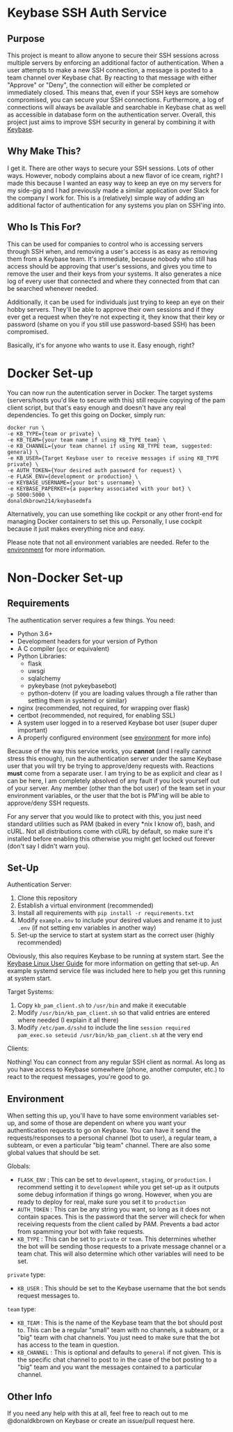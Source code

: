Keybase SSH Auth Service
==

Purpose
--

This project is meant to allow anyone to secure their SSH sessions across multiple servers by enforcing an additional factor of authentication. When a user attempts to make a new SSH connection, a message is posted to a team channel over Keybase chat. By reacting to that message with either "Approve" or "Deny", the connection will either be completed or immediately closed. This means that, even if your SSH keys are somehow compromised, you can secure your SSH connections. Furthermore, a log of connections will always be available and searchable in Keybase chat as well as accessible in database form on the authentication server. Overall, this project just aims to improve SSH security in general by combining it with [Keybase](https://keybase.io).

Why Make This?
--

I get it. There are other ways to secure your SSH sessions. Lots of other ways. However, nobody complains about a new flavor of ice cream, right? I made this because I wanted an easy way to keep an eye on my servers for my side-gig and I had previously made a similar application over Slack for the company I work for. This is a (relatively) simple way of adding an additional factor of authentication for any systems you plan on SSH'ing into.

Who Is This For?
--

This can be used for companies to control who is accessing servers through SSH when, and removing a user's access is as easy as removing them from a Keybase team. It's immediate, because nobody who still has access should be approving that user's sessions, and gives you time to remove the user and their keys from your systems. It also generates a nice log of every user that connected and where they connected from that can be searched whenever needed.

Additionally, it can be used for individuals just trying to keep an eye on their hobby servers. They'll be able to approve their own sessions and if they ever get a request when they're not expecting it, they know that their key or password (shame on you if you still use password-based SSH) has been compromised.

Basically, it's for anyone who wants to use it. Easy enough, right?

Docker Set-up
==

You can now run the autentication server in Docker. The target systems (servers/hosts you'd like to secure with this) still require copying of the pam client script, but that's easy enough and doesn't have any real dependencies. To get this going on Docker, simply run:

```
docker run \
-e KB_TYPE={team or private} \
-e KB_TEAM={your team name if using KB_TYPE team} \
-e KB_CHANNEL={your team channel if using KB_TYPE team, suggested: general} \
-e KB_USER={Target Keybase user to receive messages if using KB_TYPE private} \
-e AUTH_TOKEN={Your desired auth password for request} \
-e FLASK_ENV={development or production} \
-e KEYBASE_USERNAME={your bot's username} \
-e KEYBASE_PAPERKEY={a paperkey associated with your bot} \
-p 5000:5000 \
donaldkbrown214/keybasedmfa
```

Alternatively, you can use something like cockpit or any other front-end for managing Docker containers to set this up. Personally, I use cockpit because it just makes everything nice and easy.

Please note that not all environment variables are needed. Refer to the [environment](#environment) for more information.

Non-Docker Set-up
==

Requirements
--

The authentication server requires a few things. You need:

- Python 3.6+
- Development headers for your version of Python
- A C compiler (`gcc` or equivalent)
- Python Libraries:
  - flask
  - uwsgi
  - sqlalchemy
  - pykeybase (not pykeybasebot)
  - python-dotenv (if you are loading values through a file rather than setting them in systemd or similar)
- nginx (recommended, not required, for wrapping over flask)
- certbot (recommended, not required, for enabling SSL)
- A system user logged in to a reserved Keybase bot user (super duper important)
- A properly configured environment (see [environment](#environment) for more info)

Because of the way this service works, you **cannot** (and I really cannot stress this enough), run the authentication server under the same Keybase user that you will try be trying to approve/deny requests with. Reactions **must** come from a separate user. I am trying to be as explicit and clear as I can be here, I am completely absolved of any fault if you lock yourself out of your server. Any member (other than the bot user) of the team set in your environment variables, or the user that the bot is PM'ing will be able to approve/deny SSH requests.

For any server that you would like to protect with this, you just need standard utilities such as PAM (baked in every *nix I know of), bash, and cURL. Not all distributions come with cURL by default, so make sure it's installed before enabling this otherwise you might get locked out forever (don't say I didn't warn you).

Set-Up
--

Authentication Server:

1. Clone this repository
2. Establish a virtual environment (recommended)
3. Install all requirements with `pip install -r requirements.txt`
4. Modify `example.env` to include your desired values and rename it to just `.env` (if not setting env variables in another way)
5. Set-up the service to start at system start as the correct user (highly recommended)

Obviously, this also requires Keybase to be running at system start. See the [Keybase Linux User Guide](https://keybase.io/docs/linux-user-guide) for more information on getting that set-up. An example systemd service file was included here to help you get this running at system start.

Target Systems:

1. Copy `kb_pam_client.sh` to `/usr/bin` and make it executable
2. Modify `/usr/bin/kb_pam_client.sh` so that valid entries are entered where needed (I explain it all there)
3. Modify `/etc/pam.d/sshd` to include the line `session required pam_exec.so seteuid /usr/bin/kb_pam_client.sh` at the very end

Clients:

Nothing! You can connect from any regular SSH client as normal. As long as you have access to Keybase somewhere (phone, another computer, etc.) to react to the request messages, you're good to go.

Environment
--

When setting this up, you'll have to have some environment variables set-up, and some of those are dependent on where you want your authentication requests to go on Keybase. You can have it send the requests/responses to a personal channel (bot to user), a regular team, a subteam, or even a particular "big team" channel. There are also some global values that should be set.

Globals:

- `FLASK_ENV` : This can be set to `development`, `staging`, or `production`. I recommend setting it to `development` while you get set-up as it outputs some debug information if things go wrong. However, when you are ready to deploy for real, make sure you set it to `production`
- `AUTH_TOKEN` : This can be any string you want, so long as it does not contain spaces. This is the password that the server will check for when receiving requests from the client called by PAM. Prevents a bad actor from spamming your bot with fake requests.
- `KB_TYPE` : This can be set to `private` or `team`. This determines whether the bot will be sending those requests to a private message channel or a team chat. This will also determine which other variables will need to be set.

`private` type:

 - `KB_USER` : This should be set to the Keybase username that the bot sends request messages to.

 `team` type:

 - `KB_TEAM` : This is the name of the Keybase team that the bot should post to. This can be a regular "small" team with no channels, a subteam, or a "big" team with chat channels. You just need to make sure that the bot has access to the team in question.
 - `KB_CHANNEL` : This is optional and defaults to `general` if not given. This is the specific chat channel to post to in the case of the bot posting to a "big" team and you want the messages contained to a particular channel.

Other Info
--

If you need any help with this at all, feel free to reach out to me @donaldkbrown on Keybase or create an issue/pull request here.